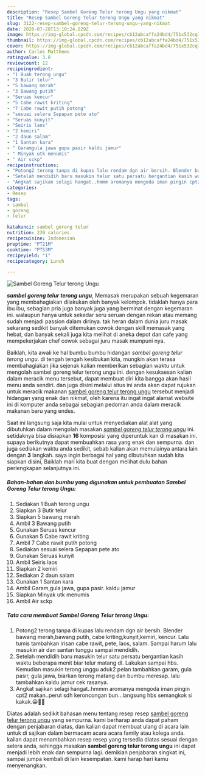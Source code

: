 ```yaml
---
description: "Resep Sambel Goreng Telur terong Ungu yang nikmat"
title: "Resep Sambel Goreng Telur terong Ungu yang nikmat"
slug: 3122-resep-sambel-goreng-telur-terong-ungu-yang-nikmat
date: 2020-07-28T13:10:24.829Z
image: https://img-global.cpcdn.com/recipes/cb12abcaffa24bd4/751x532cq70/sambel-goreng-telur-terong-ungu-foto-resep-utama.jpg
thumbnail: https://img-global.cpcdn.com/recipes/cb12abcaffa24bd4/751x532cq70/sambel-goreng-telur-terong-ungu-foto-resep-utama.jpg
cover: https://img-global.cpcdn.com/recipes/cb12abcaffa24bd4/751x532cq70/sambel-goreng-telur-terong-ungu-foto-resep-utama.jpg
author: Carlos Matthews
ratingvalue: 3.8
reviewcount: 12
recipeingredient:
- "1 Buah terong ungu"
- "3 Butir telur"
- "5 bawang merah"
- "3 Bawang putih"
- "Seruas kencur"
- "5 Cabe rawit kriting"
- "7 Cabe rawit putih potong"
- "sesuai selera Sepapan pete ato"
- "Seruas kunyit"
- "Seiris laos"
- "2 kemiri"
- "2 daun salam"
- "1 Santan kara"
- " Garamgula jawa gupa pasir kaldu jamur"
- " Minyak utk menumis"
- " Air sckp"
recipeinstructions:
- "Potong2 terong tanpa di kupas lalu rendam dgn air bersih. Blender bawang merah,bawang putih, cabe kriting,kunyit,kemiri, kencur. Lalu tumis tambahkan irisan cabe rawit, pete, laos, salam. Sampai harum lalu masukin air dan santan tunggu sampai mendidih."
- "Setelah mendidih baru masukin telur satu persatu bergantian kasih waktu beberapa menit biar telur matang dl. Lakukan sampai hbs. Kemudian masukin terong unggu aduk2 pelan tambahkan garam, gula pasir, gula jawa, biarkan terong matang dan bumbu meresap. lalu tambahkan kaldu jamur cek rasanya."
- "Angkat sajikan selagi hangat..hmmm aromanya mengoda iman pingin cpt2 makan..perut sdh keroncongan bun...langsung hbs semangkok si kakak.😀🙏🙏"
categories:
- Resep
tags:
- sambel
- goreng
- telur

katakunci: sambel goreng telur 
nutrition: 239 calories
recipecuisine: Indonesian
preptime: "PT21M"
cooktime: "PT53M"
recipeyield: "1"
recipecategory: Lunch

---
```



![Sambel Goreng Telur terong Ungu](https://img-global.cpcdn.com/recipes/cb12abcaffa24bd4/751x532cq70/sambel-goreng-telur-terong-ungu-foto-resep-utama.jpg)

<b><i>sambel goreng telur terong ungu</i></b>, Memasak merupakan sebuah kegemaran yang membahagiakan dilakukan oleh banyak kelompok. tidaklah hanya para ibu ibu, sebagian pria juga banyak juga yang berminat dengan kegemaran ini. walaupun hanya untuk sekedar seru seruan dengan rekan atau memang sudah menjadi passion dalam dirinya. tak heran dalam dunia juru masak sekarang sedikit banyak ditemukan cowok dengan skill memasak yang hebat, dan banyak sekali juga kita melihat di aneka depot dan cafe yang mempekerjakan chef cowok sebagai juru masak mumpuni nya.

Baiklah, kita awali ke hal bumbu bumbu hidangan <i>sambel goreng telur terong ungu</i>. di tengah tengah kesibukan kita, mungkin akan terasa membahagiakan jika sejenak kalian memberikan sebagian waktu untuk mengolah sambel goreng telur terong ungu ini. dengan kesuksesan kalian dalam meracik menu tersebut, dapat membuat diri kita bangga akan hasil menu anda sendiri. dan juga disini melalui situs ini anda akan dapat rujukan untuk meracik makanan <u>sambel goreng telur terong ungu</u> tersebut menjadi hidangan yang enak dan nikmat, oleh karena itu ingat ingat alamat website ini di komputer anda sebagai sebagian pedoman anda dalam meracik makanan baru yang endes.




Saat ini langsung saja kita mulai untuk menyediakan alat alat yang dibutuhkan dalam mengolah masakan <u><i>sambel goreng telur terong ungu</i></u> ini. setidaknya bisa disiapkan <b>16</b> komposisi yang diperuntuk kan di masakan ini. supaya berikutnya dapat membuahkan rasa yang enak dan sempurna. dan juga sediakan waktu anda sedikit, sebab kalian akan memulainya antara lain dengan <b>3</b> langkah. saya ingin berbagai hal yang dibutuhkan sudah kita siapkan disini, Baiklah mari kita buat dengan melihat dulu bahan perlengkapan selanjutnya ini.

<!--inarticleads1-->

##### Bahan-bahan dan bumbu yang digunakan untuk pembuatan Sambel Goreng Telur terong Ungu:

1. Sediakan 1 Buah terong ungu
1. Siapkan 3 Butir telur
1. Siapkan 5 bawang merah
1. Ambil 3 Bawang putih
1. Gunakan Seruas kencur
1. Gunakan 5 Cabe rawit kriting
1. Ambil 7 Cabe rawit putih potong
1. Sediakan sesuai selera Sepapan pete ato
1. Gunakan Seruas kunyit
1. Ambil Seiris laos
1. Siapkan 2 kemiri
1. Sediakan 2 daun salam
1. Gunakan 1 Santan kara
1. Ambil  Garam,gula jawa, gupa pasir. kaldu jamur
1. Siapkan  Minyak utk menumis
1. Ambil  Air sckp




<!--inarticleads2-->

##### Tata cara membuat Sambel Goreng Telur terong Ungu:

1. Potong2 terong tanpa di kupas lalu rendam dgn air bersih. Blender bawang merah,bawang putih, cabe kriting,kunyit,kemiri, kencur. Lalu tumis tambahkan irisan cabe rawit, pete, laos, salam. Sampai harum lalu masukin air dan santan tunggu sampai mendidih.
1. Setelah mendidih baru masukin telur satu persatu bergantian kasih waktu beberapa menit biar telur matang dl. Lakukan sampai hbs. Kemudian masukin terong unggu aduk2 pelan tambahkan garam, gula pasir, gula jawa, biarkan terong matang dan bumbu meresap. lalu tambahkan kaldu jamur cek rasanya.
1. Angkat sajikan selagi hangat..hmmm aromanya mengoda iman pingin cpt2 makan..perut sdh keroncongan bun...langsung hbs semangkok si kakak.😀🙏🙏




Diatas adalah sedikit bahasan menu tentang resep resep <u>sambel goreng telur terong ungu</u> yang sempurna. kami berharap anda dapat paham dengan penjabaran diatas, dan kalian dapat membuat ulang di acara lain untuk di sajikan dalam bermacam acara acara family atau kolega anda. kalian dapat menambahkan resep resep yang tersedia diatas sesuai dengan selera anda, sehingga masakan <b>sambel goreng telur terong ungu</b> ini dapat menjadi lebih enak dan sempurna lagi. demikian penjabaran singkat ini, sampai jumpa kembali di lain kesempatan. kami harap hari kamu menyenangkan.
